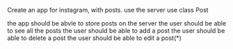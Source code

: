Create an app for instagram, with posts.
use the server
use class Post

the app should be abvle to store posts on the server
the user should be able to see all the posts
the user should be able to add a post
the user should be able to delete a post
the user should be able to edit a post(*)

